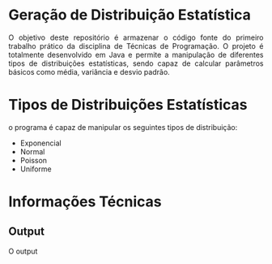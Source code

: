 # Geração de Distribuição Estatística

<p align="justify">
O objetivo deste repositório é armazenar o código fonte do primeiro trabalho prático da disciplina de Técnicas de Programação. O projeto é totalmente desenvolvido em Java e permite a manipulação de diferentes tipos de distribuições estatísticas, sendo capaz de calcular
parâmetros básicos como média, variância e desvio padrão.

# Tipos de Distribuições Estatísticas
o programa é capaz de manipular os seguintes tipos de distribuição:
- Exponencial
- Normal
- Poisson
- Uniforme

# Informações Técnicas


## Output
O output 







</p>
